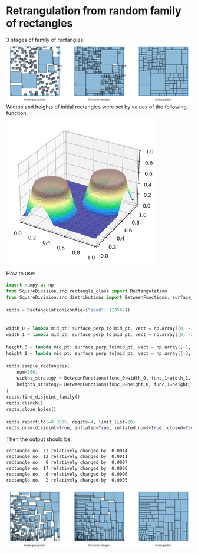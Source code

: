 # Retrangulation from random family of rectangles

3 stages of family of rectangles:\
<img src="SquareDivision\output_example.png" alt="example"/>
Widths and heights of initial rectangles were set by values of the following function:\
<img src="SquareDivision\tepui_distribution.png" alt="tepui_distribution"/>

How to use:
```python
import numpy as np
from SquareDivision.src.rectangle_class import Rectangulation
from SquareDivision.src.distributions import BetweenFunctions, surface_perp_to

rects = Rectangulation(config={"seed": 123567})


width_0 = lambda mid_pt: surface_perp_to(mid_pt, vect = np.array([0, -1, 5]), val_at_0 = 0.005)
width_1 = lambda mid_pt: surface_perp_to(mid_pt, vect = np.array([0, -2, 10]), val_at_0 = 0.01)

height_0 = lambda mid_pt: surface_perp_to(mid_pt, vect = np.array([-1, 0, 5]), val_at_0 = 0.005)
height_1 = lambda mid_pt: surface_perp_to(mid_pt, vect = np.array([-2, 0, 10]), val_at_0 = 0.01)

rects.sample_rectangles(
    num=500, 
    widths_strategy = BetweenFunctions(func_0=width_0, func_1=width_1, rng=rects.rng), 
    heights_strategy= BetweenFunctions(func_0=height_0, func_1=height_1, rng=rects.rng), 
)
rects.find_disjoint_family()
rects.clinch()
rects.close_holes()

rects.report(tol=0.0005, digits=4, limit_list=20)
rects.draw(disjoint=True, inflated=True, inflated_nums=True, closed=True, closed_nums=False)
```
Then the output should be:
```
rectangle no. 23 relatively changed by  0.0014
rectangle no. 12 relatively changed by  0.0011 
rectangle no.  0 relatively changed by  0.0007 
rectangle no. 17 relatively changed by  0.0006 
rectangle no.  6 relatively changed by  0.0006 
rectangle no.  2 relatively changed by  0.0005
```
<img src="SquareDivision\output_after_codebox.png" alt="example"/>